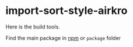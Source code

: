 # import-sort-style-airkro

Here is the build tools.

Find the main package in [npm](https://www.npmjs.com/package/import-sort-style-airkro) or `package` folder
